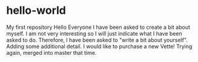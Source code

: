 # hello-world
My first repository
Hello Everyone
I have been asked to create a bit about myself.  I am not very interesting so I will just indicate what I have been asked to do.
Therefore, I have been asked to "write a bit about yourself".
Adding some additional detail.  I would like to purchase a new Vette!
Trying again, merged into master that time.
